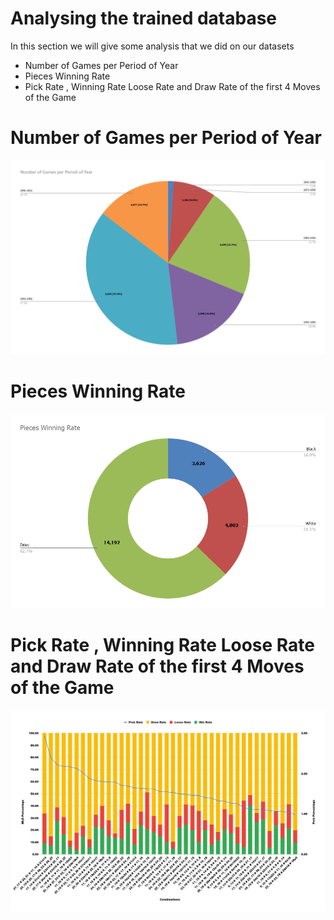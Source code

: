 #  Analysing the trained database





In this section we will give some analysis that we did on our datasets

  - Number of Games per Period of Year
  - Pieces Winning Rate
  - Pick Rate , Winning Rate Loose Rate and Draw Rate of the first 4 Moves of the Game

# Number of Games per Period of Year

![Main Screen](charts/wa.png)


# Pieces Winning Rate
![Main Screen](charts/watata.png)



# Pick Rate , Winning Rate Loose Rate and Draw Rate of the first 4 Moves of the Game


![Main Screen](charts/chart.png)
  

